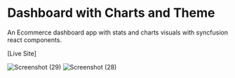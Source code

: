 # Dashboard with Charts and Theme
An Ecommerce dashboard app with stats and charts visuals with syncfusion react components.

[Live Site]

![Screenshot (29)](https://user-images.githubusercontent.com/57829501/206895087-848fad81-31db-41b0-bf5b-2edac6ee6e55.png)
![Screenshot (28)](https://user-images.githubusercontent.com/57829501/206895093-86ebdf64-6d1e-4177-b859-05216a42eddc.png)
